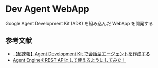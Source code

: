 # Dev Agent WebApp
Google Agent Development Kit (ADK) を組み込んだ WebApp を開発する

## 参考文献
- [【超速報】Agent Development Kit で会話型エージェントを作成する](https://zenn.dev/google_cloud_jp/articles/1b1cbd5318bdfe)
- [Agent EngineをREST APIとして使えるようにしてみた！](https://sight-r.sts-inc.co.jp/google_cloud_article/agent-engine-api/)